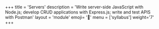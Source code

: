 +++
title = 'Servers'
description = 'Write server-side JavaScript with Node.js; develop CRUD applications with Express.js; write and test APIS with Postman'
layout = 'module'
emoji= '🔌'
menu = ['syllabus']
weight='7'
+++
